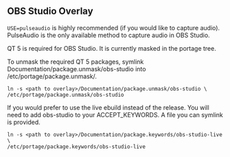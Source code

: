OBS Studio Overlay
------------------

`USE=pulseaudio` is highly recommended (if you would like to capture audio).
PulseAudio is the only available method to capture audio in OBS Studio.

QT 5 is required for OBS Studio. It is currently masked in the portage tree.

To unmask the required QT 5 packages, symlink Documentation/package.unmask/obs-studio
into /etc/portage/package.unmask/.

```
ln -s <path to overlay>/Documentation/package.unmask/obs-studio \
/etc/portage/package.unmask/obs-studio
```

If you would prefer to use the live ebuild instead of the release. You will
need to add obs-studio to your ACCEPT_KEYWORDS. A file you can symlink is
provided.

```
ln -s <path to overlay>/Documentation/package.keywords/obs-studio-live \
/etc/portage/package.keywords/obs-studio-live
```
